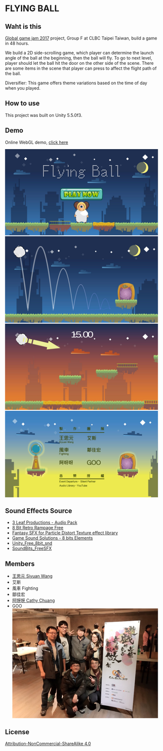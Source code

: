 # FLYING BALL

## Waht is this
[Global game jam 2017](http://globalgamejam.org/2017/games/flying-ball) project, Group F at CLBC Taipei Taiwan, build a game in 48 hours.

We build a 2D side-scrolling game, which player can determine the launch angle of the ball at the beginning, then the ball will fly.  To go to next level, player should let the ball hit the door on the other side of the scene. There are some items in the scene that player can press to affect the flight path of the ball.

Diversifier: This game offers theme variations based on the time of day when you played.

## How to use

This project was built on Unity 5.5.0f3.

## Demo

Online WebGL demo, [click here](https://gooku.github.io/GGJ2017_F/)

![Screenshot 001](./Images/screenshot001.jpg)
![Screenshot 002](./Images/screenshot002.jpg)
![Screenshot 003](./Images/screenshot003.jpg)
![Screenshot 004](./Images/screenshot004.jpg)

## Sound Effects Source
* [3 Leaf Productions - Audio Pack](http://u3d.as/9eG)
* [8 Bit Retro Rampage Free](http://u3d.as/4qq)
* [Fantasy SFX for Particle Distort Texture effect library](http://u3d.as/i8W)
* [Game Sound Solutions - 8 bits Elements](http://u3d.as/7iG)
* [Unity_Free_8bit_snd](http://u3d.as/8dP)
* [SoundBits_FreeSFX](http://u3d.as/cpH)

## Members

* [王思元 Siyuan Wang](http://twsiyuan.com)
* 艾斯
* 風車 Fighting
* 鄒佳宏
* [阿呀呀 Cathy Chuang](https://github.com/cathy1666)
* GOO
![Members](./Images/members.jpg)

## License

[Attribution-NonCommercial-ShareAlike 4.0](https://creativecommons.org/licenses/by-nc-sa/4.0/)
